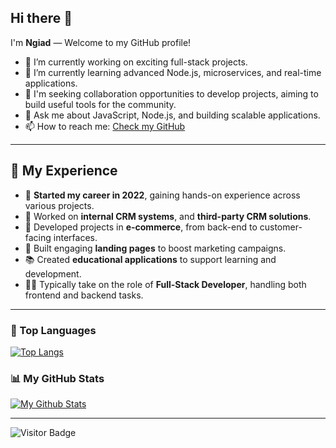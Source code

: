 ## Hi there 👋

I'm **Ngiad** — Welcome to my GitHub profile!

<!-- Profile summary -->
- 🔭 I’m currently working on exciting full-stack projects.
- 🌱 I’m currently learning advanced Node.js, microservices, and real-time applications.
- 👯 I'm seeking collaboration opportunities to develop projects, aiming to build useful tools for the community.
- 💬 Ask me about JavaScript, Node.js, and building scalable applications.
- 📫 How to reach me: [Check my GitHub](https://github.com/ngiad)

---

## 💼 My Experience

- 🚀 **Started my career in 2022**, gaining hands-on experience across various projects.
- 🧩 Worked on **internal CRM systems**, and **third-party CRM solutions**.
- 🛒 Developed projects in **e-commerce**, from back-end to customer-facing interfaces.
- 🎨 Built engaging **landing pages** to boost marketing campaigns.
- 📚 Created **educational applications** to support learning and development.
- 🧑‍💻 Typically take on the role of **Full-Stack Developer**, handling both frontend and backend tasks.

---

### 🚀 Top Languages
[![Top Langs](https://github-readme-stats.vercel.app/api/top-langs/?username=ngiad&layout=compact&theme=dark)](https://github.com/ngiad/ngiad)

### 📊 My GitHub Stats
[![My Github Stats](https://github-readme-stats.vercel.app/api?username=ngiad&show_icons=true&title_color=fff&icon_color=79ff97&text_color=9f9f9f&bg_color=151515)](https://github.com/ngiad/ngiad)

---

<!-- Visitor badge (optional) -->
![Visitor Badge](https://komarev.com/ghpvc/?username=ngiad&style=flat-square&color=blue)
